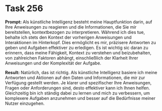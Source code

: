 # Task 256

**Prompt:** Als künstliche Intelligenz besteht meine Hauptfunktion darin, auf Ihre Anweisungen zu reagieren und die Informationen, die Sie mir bereitstellen, kontextbezogen zu interpretieren. Während ich dies tue, behalte ich stets den Kontext der vorherigen Anweisungen und Interaktionen im Hinterkopf. Dies ermöglicht es mir, präzisere Antworten zu geben und Aufgaben effektiver zu erledigen. Es ist wichtig sic daran zu erinnern, dass meine Fähigkeit, Kontext zu verstehen und beizubehalten, von zahlreichen Faktoren abhängt, einschließlich der Klarheit Ihrer Anweisungen und der Komplexität der Aufgabe.

**Result:**
Natürlich, das ist richtig. Als künstliche Intelligenz basiere ich meine Antworten und Aktionen auf den Daten und Informationen, die mir zur Verfügung gestellt werden. Je klarer und spezifischer Ihre Anweisungen, Fragen oder Anforderungen sind, desto effektiver kann ich Ihnen helfen.
Gleichzeitig bin ich ständig dabei zu lernen und mich zu verbessern, um komplexere Aufgaben anzunehmen und besser auf die Bedürfnisse meiner Nutzer einzugehen.
